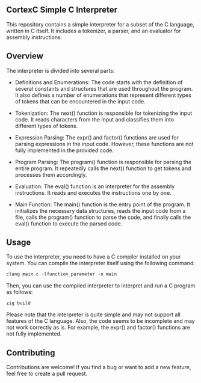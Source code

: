 ## CortexC Simple C Interpreter

This repository contains a simple interpreter for a subset of the C language, written in C itself. It includes a tokenizer, a parser, and an evaluator for assembly instructions.


## Overview 
The interpreter is divided into several parts:

*  Definitions and Enumerations: The code starts with the definition of several constants and structures that are used throughout the program. It also defines a number of enumerations that represent different types of tokens that can be encountered in the input code.

* Tokenization: The next() function is responsible for tokenizing the input code. It reads characters from the input and classifies them into different types of tokens.

* Expression Parsing: The expr() and factor() functions are used for parsing expressions in the input code. However, these functions are not fully implemented in the provided code.

* Program Parsing: The program() function is responsible for parsing the entire program. It repeatedly calls the next() function to get tokens and processes them accordingly.

* Evaluation: The eval() function is an interpreter for the assembly instructions. It reads and executes the instructions one by one.

* Main Function: The main() function is the entry point of the program. It initializes the necessary data structures, reads the input code from a file, calls the program() function to parse the code, and finally calls the eval() function to execute the parsed code.

## Usage

To use the interpreter, you need to have a C compiler installed on your system. You can compile the interpreter itself using the following command:

```c
clang main.c -lfunction_parameter -o main
```
Then, you can use the compiled interpreter to interpret and run a C program as follows:

```bash
zig build
```

Please note that the interpreter is quite simple and may not support all features of the C language. Also, the code seems to be incomplete and may not work correctly as is. For example, the expr() and factor() functions are not fully implemented.

## Contributing 

Contributions are welcome! If you find a bug or want to add a new feature, feel free to create a pull request.
